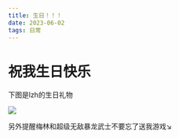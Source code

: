 ```yaml
---
title: 生日！！！
date: 2023-06-02
tags: 日常
---
```



# 祝我生日快乐

下图是lzh的生日礼物

![](https://cdn.luogu.com.cn/upload/image_hosting/97oopaal.png)


另外提醒梅林和超级无敌暴龙武士不要忘了送我游戏↘

